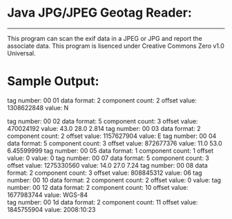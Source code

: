# Java JPG/JPEG Geotag Reader:
***
This program can scan the exif data in a JPEG or JPG and report the associate data.
This program is lisenced under Creative Commons Zero v1.0 Universal.
  
# Sample Output:
tag number: 00 01 data format: 2 component count: 2 offset value: 1308622848 value: N

tag number: 00 02 data format: 5 component count: 3 offset value: 470024192 value: 43.0 28.0 2.814 
tag number: 00 03 data format: 2 component count: 2 offset value: 1157627904 value: E
tag number: 00 04 data format: 5 component count: 3 offset value: 872677376 value: 11.0 53.0 6.45599999 
tag number: 00 05 data format: 1 component count: 1 offset value: 0 value: 0
tag number: 00 07 data format: 5 component count: 3 offset value: 1275330560 value: 14.0 27.0 7.24 
tag number: 00 08 data format: 2 component count: 3 offset value: 808845312 value: 06
tag number: 00 10 data format: 2 component count: 2 offset value: 0 value: 
tag number: 00 12 data format: 2 component count: 10 offset value: 1677983744 value: WGS-84   
tag number: 00 1d data format: 2 component count: 11 offset value: 1845755904 value: 2008:10:23
